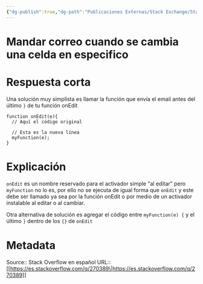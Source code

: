 ```yaml
---
{"dg-publish":true,"dg-path":"Publicaciones Externas/Stack Exchange/Stack Overflow en español/es.stackoverflow.com-270389.md","permalink":"/publicaciones-externas/stack-exchange/stack-overflow-en-espanol/es-stackoverflow-com-270389/","title":"Mandar correo cuando se cambia una celda en especifico","hide":true,"noteIcon":"\"0\"","created":"2024-04-03T12:49:10.355-06:00","updated":"2024-04-05T16:43:55.420-06:00"}
---
```


# Mandar correo cuando se cambia una celda en especifico

# Respuesta corta
Una solución muy simplista es llamar la función que envía el email antes del último `}` de tu función onEdit

    function onEdit(e){
      // Aquí el código original
    
      // Esta es la nueva línea
      myFunction(e);
    }

# Explicación

`onEdit` es un nombre reservado para el activador simple "al editar" pero `myFunction` no lo es, por ello no se ejecuta de igual forma que `onEdit` y este debe ser llamado ya sea por la función onEdit o por medio de un activador instalable al editar o al cambiar.

Otra alternativa de solución es agregar el código entre `myFunction(e) {` y el último `}` dentro de los `{}` de `onEdit`


# Metadata
Source:: Stack Overflow en español
URL:: [[https://es.stackoverflow.com/q/270389\|https://es.stackoverflow.com/q/270389]]


